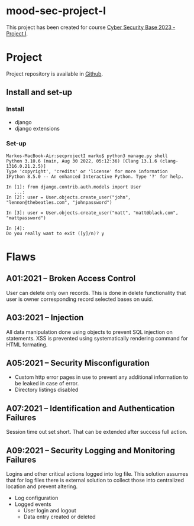 # mood-sec-project-I

This project has been created for course [Cyber Security Base 2023 - Project I](https://cybersecuritybase.mooc.fi/module-3.1). 

# Project

Project repository is available in [Github](https://github.com/marko-cs/mood-sec-project-I). 

## Install and set-up

### Install

- django
- django extensions

### Set-up
``````
Markos-MacBook-Air:secprojectI marko$ python3 manage.py shell
Python 3.10.6 (main, Aug 30 2022, 05:12:36) [Clang 13.1.6 (clang-1316.0.21.2.5)]
Type 'copyright', 'credits' or 'license' for more information
IPython 8.5.0 -- An enhanced Interactive Python. Type '?' for help.

In [1]: from django.contrib.auth.models import User
   ...: 
In [2]: user = User.objects.create_user("john", "lennon@thebeatles.com", "johnpassword")

In [3]: user = User.objects.create_user("matt", "matt@black.com", "mattpassword")

In [4]:                                                                                                                            
Do you really want to exit ([y]/n)? y
``````
# Flaws
## A01:2021 – Broken Access Control

User can delete only own records. This is done in delete functionality that user is owner corresponding record selected bases on uuid.  

## A03:2021 – Injection

All data manipulation done using objects to prevent SQL injection on statements. XSS is prevented using systematically rendering command for HTML formating.      

## A05:2021 – Security Misconfiguration

- Custom http error pages in use to prevent any additional information to be leaked in case of error. 
- Directory listings disabled

## A07:2021 – Identification and Authentication Failures

Session time out set short. That can be extended after success full action.

## A09:2021 – Security Logging and Monitoring Failures

Logins and other critical actions logged into log file. This solution assumes that for log files there is external solution to collect those into centralized location and prevent altering. 

- Log configuration
- Logged events
    - User login and logout
    - Data entry created or deleted 